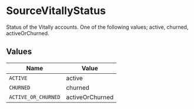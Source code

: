 # SourceVitallyStatus

Status of the Vitally accounts. One of the following values; active, churned, activeOrChurned.


## Values

| Name                | Value               |
| ------------------- | ------------------- |
| `ACTIVE`            | active              |
| `CHURNED`           | churned             |
| `ACTIVE_OR_CHURNED` | activeOrChurned     |